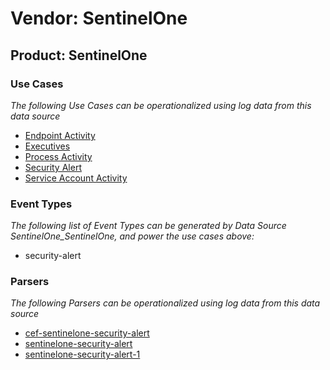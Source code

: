 Vendor: SentinelOne
===================
Product: SentinelOne
--------------------

### Use Cases

_The following Use Cases can be operationalized using log data from this data source_

* [Endpoint Activity](usecase_endpoint_activity.md)
* [Executives](usecase_executives.md)
* [Process Activity](usecase_process_activity.md)
* [Security Alert](usecase_security_alert.md)
* [Service Account Activity](usecase_service_account_activity.md)


### Event Types

_The following list of Event Types can be generated by Data Source SentinelOne_SentinelOne, and power the use cases above:_

- security-alert


### Parsers

_The following Parsers can be operationalized using log data from this data source_

* [cef-sentinelone-security-alert](parserContent_cef-sentinelone-security-alert.md)
* [sentinelone-security-alert](parserContent_sentinelone-security-alert.md)
* [sentinelone-security-alert-1](parserContent_sentinelone-security-alert-1.md)
